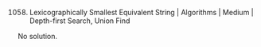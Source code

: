 1058. Lexicographically Smallest Equivalent String | Algorithms | Medium | Depth-first Search, Union Find

No solution.
